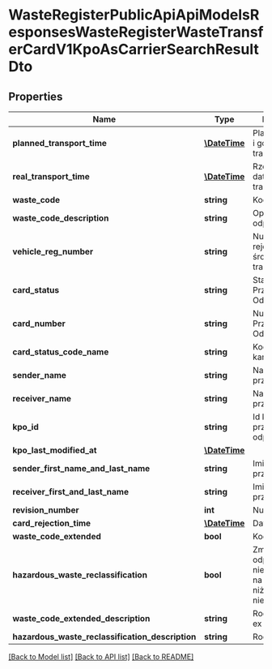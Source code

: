 # WasteRegisterPublicApiApiModelsResponsesWasteRegisterWasteTransferCardV1KpoAsCarrierSearchResultDto

## Properties
Name | Type | Description | Notes
------------ | ------------- | ------------- | -------------
**planned_transport_time** | [**\DateTime**](\DateTime.md) | Planowana data i godzina transportu | [optional] 
**real_transport_time** | [**\DateTime**](\DateTime.md) | Rzeczywista data i godzina transportu | [optional] 
**waste_code** | **string** | Kod odpadu | [optional] 
**waste_code_description** | **string** | Opis kodu odpadu | [optional] 
**vehicle_reg_number** | **string** | Numer rejestracyjny środka transportu | [optional] 
**card_status** | **string** | Status Karty Przekazania Odpadów | [optional] 
**card_number** | **string** | Numer Karty Przekazania Odpadów | [optional] 
**card_status_code_name** | **string** | Kod statusu karty | [optional] 
**sender_name** | **string** | Nazwa przekazującego | [optional] 
**receiver_name** | **string** | Nazwa przejmującego | [optional] 
**kpo_id** | **string** | Id karty przekazania odpadów | [optional] 
**kpo_last_modified_at** | [**\DateTime**](\DateTime.md) |  | [optional] 
**sender_first_name_and_last_name** | **string** | Imię i Nazwisko przekazującego | [optional] 
**receiver_first_and_last_name** | **string** | Imię i Nazwisko przejmującego | [optional] 
**revision_number** | **int** | Numer korekty | [optional] 
**card_rejection_time** | [**\DateTime**](\DateTime.md) | Data odrzucenia | [optional] 
**waste_code_extended** | **bool** | Kod ex | [optional] 
**hazardous_waste_reclassification** | **bool** | Zmiana statusu odpadów niebezpiecznych na odpady inne niż niebezpieczne | [optional] 
**waste_code_extended_description** | **string** | Rodzaj odpadu ex | [optional] 
**hazardous_waste_reclassification_description** | **string** | Rodzaj odpadu | [optional] 

[[Back to Model list]](../README.md#documentation-for-models) [[Back to API list]](../README.md#documentation-for-api-endpoints) [[Back to README]](../README.md)


